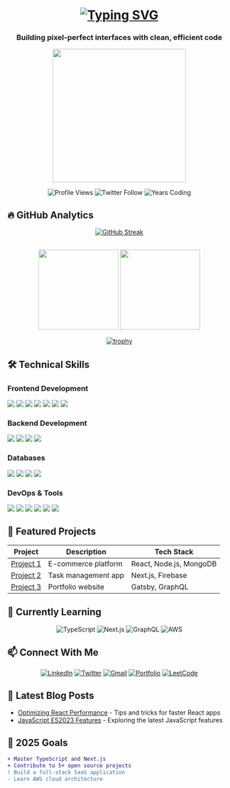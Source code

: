 <h1 align="center">
  <a href="https://git.io/typing-svg">
    <img src="https://readme-typing-svg.herokuapp.com/?font=Fira+Code&size=30&duration=3000&pause=1000&color=38BDF8&center=true&vCenter=true&width=600&lines=Hi+%F0%9F%91%8B%2C+I'm+Getabalew;Frontend+Developer;From+Ethiopia+%F0%9F%87%AA%F0%9F%87%B9;React+%7C+JavaScript+Expert;Open+Source+Contributor" alt="Typing SVG" />
  </a>
</h1>

<h3 align="center">Building pixel-perfect interfaces with clean, efficient code</h3>

<div align="center">
  <img src="https://media.giphy.com/media/v1.Y2lkPTc5MGI3NjExcW1zY2F4b3g5bWl4eXQ1eGJ1aGJ6Y2FqZ2NtYzR4eG5oZ2F3ZyZlcD12MV9pbnRlcm5hbF9naWZfYnlfaWQmY3Q9Zw/qgQUggAC3Pfv687qPC/giphy.gif" width="300"/>
  
  <br/>
  
  ![Profile Views](https://komarev.com/ghpvc/?username=getabalewkemaw&label=PROFILE+VIEWS&color=0e75b6&style=for-the-badge)
  ![Twitter Follow](https://img.shields.io/twitter/follow/getabalewkemaw?logo=twitter&style=for-the-badge&color=1DA1F2)
  ![Years Coding](https://img.shields.io/badge/dynamic/xml?color=blue&label=Years+Coding&query=%2F%2Fspan%5B%40class%3D%27highlight%27%5D&url=https%3A%2F%2Fgithub-readme-streak-stats.herokuapp.com%2F%3Fuser%3Dgetabalewkemaw&style=for-the-badge)
</div>

## 🔥 GitHub Analytics

<div align="center">
  
  [![GitHub Streak](https://streak-stats.demolab.com?user=getabalewkemaw&theme=react&border_radius=5&mode=weekly&fire=DD2727)](https://git.io/streak-stats)
  
  <br/>
  
  <img src="https://github-readme-stats.vercel.app/api?username=getabalewkemaw&show_icons=true&theme=radical&count_private=true&include_all_commits=true" height="180"/>
  <img src="https://github-readme-stats.vercel.app/api/top-langs/?username=getabalewkemaw&layout=compact&theme=radical&langs_count=8&hide=tex,jupyter%20notebook" height="180"/>
  
  <br/>
  
  [![trophy](https://github-profile-trophy.vercel.app/?username=getabalewkemaw&theme=onedark&row=2&column=4&margin-w=15)](https://github.com/ryo-ma/github-profile-trophy)
  
</div>

## 🛠 Technical Skills

### Frontend Development
<div align="left">
  <img src="https://img.shields.io/badge/React-20232A?style=for-the-badge&logo=react&logoColor=61DAFB" />
  <img src="https://img.shields.io/badge/JavaScript-F7DF1E?style=for-the-badge&logo=javascript&logoColor=black" />
  <img src="https://img.shields.io/badge/HTML5-E34F26?style=for-the-badge&logo=html5&logoColor=white" />
  <img src="https://img.shields.io/badge/CSS3-1572B6?style=for-the-badge&logo=css3&logoColor=white" />
  <img src="https://img.shields.io/badge/Bootstrap-563D7C?style=for-the-badge&logo=bootstrap&logoColor=white" />
  <img src="https://img.shields.io/badge/Tailwind_CSS-38B2AC?style=for-the-badge&logo=tailwind-css&logoColor=white" />
  <img src="https://img.shields.io/badge/Redux-593D88?style=for-the-badge&logo=redux&logoColor=white" />
</div>

### Backend Development
<div align="left">
  <img src="https://img.shields.io/badge/Node.js-339933?style=for-the-badge&logo=nodedotjs&logoColor=white" />
  <img src="https://img.shields.io/badge/Express.js-000000?style=for-the-badge&logo=express&logoColor=white" />
  <img src="https://img.shields.io/badge/Python-3776AB?style=for-the-badge&logo=python&logoColor=white" />
  <img src="https://img.shields.io/badge/Django-092E20?style=for-the-badge&logo=django&logoColor=white" />
</div>

### Databases
<div align="left">
  <img src="https://img.shields.io/badge/MongoDB-4EA94B?style=for-the-badge&logo=mongodb&logoColor=white" />
  <img src="https://img.shields.io/badge/MySQL-005C84?style=for-the-badge&logo=mysql&logoColor=white" />
  <img src="https://img.shields.io/badge/SQLite-07405E?style=for-the-badge&logo=sqlite&logoColor=white" />
  <img src="https://img.shields.io/badge/PostgreSQL-316192?style=for-the-badge&logo=postgresql&logoColor=white" />
</div>

### DevOps & Tools
<div align="left">
  <img src="https://img.shields.io/badge/Git-F05032?style=for-the-badge&logo=git&logoColor=white" />
  <img src="https://img.shields.io/badge/GitHub-100000?style=for-the-badge&logo=github&logoColor=white" />
  <img src="https://img.shields.io/badge/Docker-2CA5E0?style=for-the-badge&logo=docker&logoColor=white" />
  <img src="https://img.shields.io/badge/Postman-FF6C37?style=for-the-badge&logo=postman&logoColor=white" />
  <img src="https://img.shields.io/badge/Vercel-000000?style=for-the-badge&logo=vercel&logoColor=white" />
  <img src="https://img.shields.io/badge/Netlify-00C7B7?style=for-the-badge&logo=netlify&logoColor=white" />
</div>

## 🚀 Featured Projects

<div align="center">
  
  | Project | Description | Tech Stack |
  |---------|-------------|------------|
  | [Project 1](link) | E-commerce platform | React, Node.js, MongoDB |
  | [Project 2](link) | Task management app | Next.js, Firebase |
  | [Project 3](link) | Portfolio website | Gatsby, GraphQL |
  
</div>

## 🌱 Currently Learning

<div align="center">
  
  ![TypeScript](https://img.shields.io/badge/TypeScript-007ACC?style=for-the-badge&logo=typescript&logoColor=white)
  ![Next.js](https://img.shields.io/badge/Next.js-000000?style=for-the-badge&logo=next.js&logoColor=white)
  ![GraphQL](https://img.shields.io/badge/GraphQL-E10098?style=for-the-badge&logo=graphql&logoColor=white)
  ![AWS](https://img.shields.io/badge/AWS-232F3E?style=for-the-badge&logo=amazon-aws&logoColor=white)
  
</div>

## 📫 Connect With Me

<div align="center">
  
  [![LinkedIn](https://img.shields.io/badge/LinkedIn-0077B5?style=for-the-badge&logo=linkedin&logoColor=white)](https://linkedin.com/in/getabalewkemaw)
  [![Twitter](https://img.shields.io/badge/Twitter-1DA1F2?style=for-the-badge&logo=twitter&logoColor=white)](https://twitter.com/getabalewkemaw)
  [![Gmail](https://img.shields.io/badge/Gmail-D14836?style=for-the-badge&logo=gmail&logoColor=white)](mailto:getabalewkemaw@gmail.com)
  [![Portfolio](https://img.shields.io/badge/Portfolio-%23000000.svg?style=for-the-badge&logo=firefox&logoColor=#FF7139)](https://gech-vercel-app)
  [![LeetCode](https://img.shields.io/badge/LeetCode-FFA116?style=for-the-badge&logo=leetcode&logoColor=white)](https://leetcode.com/gech-2121)
  
</div>

## 📝 Latest Blog Posts

<!-- BLOG-POST-LIST:START -->
- [Optimizing React Performance](link) - Tips and tricks for faster React apps
- [JavaScript ES2023 Features](link) - Exploring the latest JavaScript features
<!-- BLOG-POST-LIST:END -->

## 🎯 2025 Goals

```diff
+ Master TypeScript and Next.js
+ Contribute to 5+ open source projects
! Build a full-stack SaaS application
- Learn AWS cloud architecture
